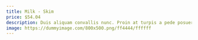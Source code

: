 ```yaml
---
title: Milk - Skim
price: $54.04
description: Duis aliquam convallis nunc. Proin at turpis a pede posuere nonummy. Integer non velit.
image: https://dummyimage.com/800x500.png/ff4444/ffffff
---
```

